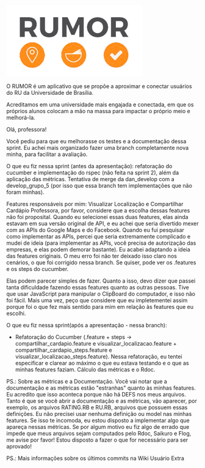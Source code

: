 ![Rumor Logo](app/assets/images/rumor-logo.png)

O RUMOR é um aplicativo que se propõe a aproximar e conectar usuários do RU da Universidade de Brasília.

Acreditamos em uma universidade mais engajada e conectada, em que os próprios alunos colocam a mão na massa para impactar o próprio meio e melhorá-la.

Olá, professora! 

Você pediu para que eu melhorasse os testes e a documentação dessa sprint. Eu achei mais organizado fazer uma branch completamente nova minha, para facilitar a avaliação. 

O que eu fiz nessa sprint (antes da apresentação): refatoração do cucumber e implementação do rspec (não feita na sprint 2), além da aplicação das métricas. Tentativa de merge da dan_develop com a develop_grupo_5 (por isso que essa branch tem implementações que não foram minhas).

Features responsáveis por mim: Visualizar Localização e Compartilhar Cardápio
  Professora, por favor, considere que a escolha dessas features não foi proposital. Quando eu selecionei essas duas features, elas ainda estavam em sua versão original de API, e eu achei que seria divertido mexer com as APIs do Google Maps e do Facebook. Quando eu fui pesquisar como implementar as APIs, percei que seria extremamente complicado e mudei de ideia (para implementar as APIs, você precisa de autorização das empresas, e elas podem demorar bastante). Eu acabei adaptando a ideia das features originais. O meu erro foi não ter deixado isso claro nos cenários, o que foi corrigido nessa branch. Se quiser, pode ver os .features e os steps do cucumber.  

  Elas podem parecer simples de fazer. Quanto a isso, devo dizer que passei tanta dificuldade fazendo essas features quanto as outras pessoas. Tive que usar JavaScript para manipular o ClipBoard do computador, e isso não foi fácil. Mais uma vez, peço que considere que eu impletementei assim porque foi o que fez mais sentido para mim em relação às features que eu escolhi.
  
O que eu fiz nessa sprint(após a apresentação - nessa branch): 
 - Refatoração do Cucumber (.feature + steps -> compartilhar_cardapio.feature e visualizar_localizacao.feature + compartilhar_cardapio_steps.feature e visualizar_localizacao_steps.feature). Nessa refatoração, eu tentei especificar e clarear ao máximo o que eu estava testando e o que as minhas features faziam. Cálculo das métricas e o Rdoc.
 
 PS.: Sobre as métricas e a Documentação. Você vai notar que a documentação e as métricas estão "estranhas" quanto às minhas features. Eu acredito que isso aconteca porque não há DEFS nos meus arquivos. Tanto é que se você abrir a documentação e as métricas, vão aparecer, por exemplo, os arquivos RATING.RB e RU.RB, arquivos que possuem essas definições. Eu não precisei usar nenhuma definição ou model nas minhas features. Se isso te incomoda, eu estou disposto a implementar algo que apareça nessas métricas. Se por algum motivo eu fiz algo de errado que impede que meus arquivos sejam computados pelo Rdoc, Saikuro e Flog, me avise por favor! Estou disposto a fazer o que for necessário para ser aprovado!
 
 PS.: Mais informações sobre os últimos commits na Wiki Usuário Extra
